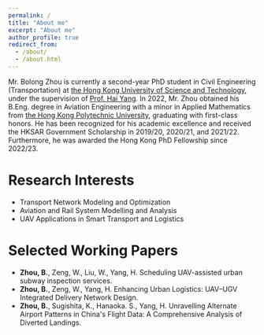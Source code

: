 ```yaml
---
permalink: /
title: "About me"
excerpt: "About me"
author_profile: true
redirect_from: 
  - /about/
  - /about.html
---
```



Mr. Bolong Zhou is currently a second-year PhD student in Civil Engineering (Transportation) at [the Hong Kong University of Science and Technology](https://hkust.edu.hk/), under the supervision of  [Prof. Hai Yang](http://cehyang.people.ust.hk/). In 2022, Mr. Zhou obtained his B.Eng. degree in Aviation Engineering with a minor in Applied Mathematics from [the Hong Kong Polytechnic University](https://www.polyu.edu.hk/), graduating with first-class honors. He has been recognized for his academic excellence and received the HKSAR Government Scholarship in 2019/20, 2020/21, and 2021/22. Furthermore, he was awarded the Hong Kong PhD Fellowship since 2022/23.


Research Interests
======
- Transport Network Modeling and Optimization
- Aviation and Rail System Modelling and Analysis
- UAV Applications in Smart Transport and Logistics

Selected Working Papers
======
- **Zhou, B.**, Zeng, W., Liu, W., Yang, H. Scheduling UAV-assisted urban subway inspection services.
- **Zhou, B.**, Zeng, W., Yang, H. Enhancing Urban Logistics: UAV–UGV Integrated Delivery Network Design.
- **Zhou, B.**, Sugishita, K., Hanaoka. S., Yang, H. Unravelling Alternate Airport Patterns in China's Flight Data: A Comprehensive Analysis of Diverted Landings.
 

